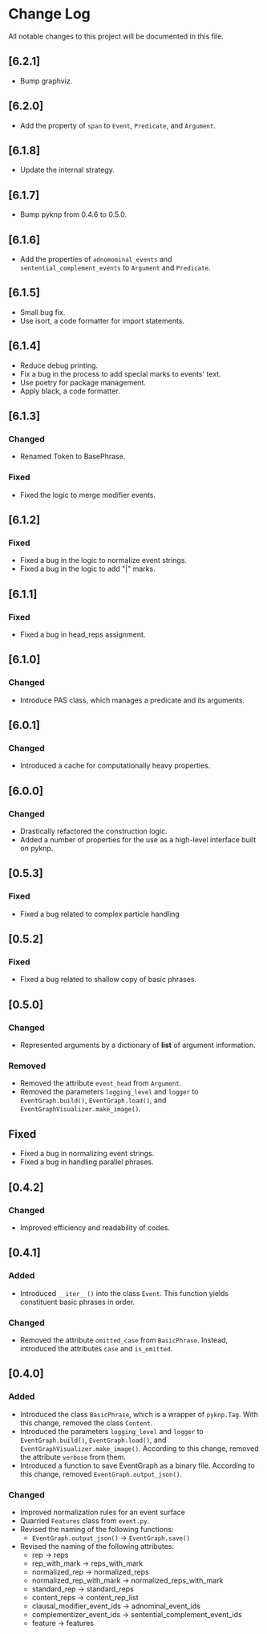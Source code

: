 # Change Log
All notable changes to this project will be documented in this file.

## [6.2.1]
- Bump graphviz.

## [6.2.0]
- Add the property of `span` to `Event`, `Predicate`, and `Argument`.

## [6.1.8]
- Update the internal strategy.

## [6.1.7]
- Bump pyknp from 0.4.6 to 0.5.0.

## [6.1.6]
- Add the properties of `adnomominal_events` and `sentential_complement_events` to `Argument` and `Predicate`.

## [6.1.5]
- Small bug fix.
- Use isort, a code formatter for import statements.

## [6.1.4]
- Reduce debug printing.
- Fix a bug in the process to add special marks to events' text.
- Use poetry for package management.
- Apply black, a code formatter.

## [6.1.3]

### Changed
- Renamed Token to BasePhrase.

### Fixed
- Fixed the logic to merge modifier events.

## [6.1.2]

### Fixed
- Fixed a bug in the logic to normalize event strings.
- Fixed a bug in the logic to add "|" marks.

## [6.1.1]

### Fixed
- Fixed a bug in head_reps assignment.

## [6.1.0]

### Changed
- Introduce PAS class, which manages a predicate and its arguments.

## [6.0.1]

### Changed
- Introduced a cache for computationally heavy properties.

## [6.0.0]

### Changed
- Drastically refactored the construction logic.
- Added a number of properties for the use as a high-level interface built on pyknp.

## [0.5.3]

### Fixed
- Fixed a bug related to complex particle handling

## [0.5.2]

### Fixed
- Fixed a bug related to shallow copy of basic phrases.

## [0.5.0]

### Changed
- Represented arguments by a dictionary of **list** of argument information.

### Removed
- Removed the attribute `event_head` from `Argument`. 
- Removed the parameters `logging_level` and `logger` to `EventGraph.build()`, `EventGraph.load()`, and `EventGraphVisualizer.make_image()`.

## Fixed
- Fixed a bug in normalizing event strings.
- Fixed a bug in handling parallel phrases.

## [0.4.2]

### Changed
- Improved efficiency and readability of codes.

## [0.4.1]

### Added
- Introduced `__iter__()` into the class `Event`. This function yields constituent basic phrases in order.

### Changed
- Removed the attribute `omitted_case` from `BasicPhrase`. Instead, introduced the attributes `case` and `is_omitted`.

## [0.4.0]

### Added
- Introduced the class `BasicPhrase`, which is a wrapper of `pyknp.Tag`. With this change, removed the class `Content`.
- Introduced the parameters `logging_level` and `logger` to `EventGraph.build()`, `EventGraph.load()`, and `EventGraphVisualizer.make_image()`. According to this change, removed the attribute `verbose` from them.
- Introduced a function to save EventGraph as a binary file. According to this change, removed `EventGraph.output_json()`.

### Changed
- Improved normalization rules for an event surface
- Quarried `Features` class from `event.py`.
- Revised the naming of the following functions:
  - `EventGraph.output_json()` -> `EventGraph.save()`
- Revised the naming of the following attributes:
  - rep -> reps
  - rep_with_mark -> reps_with_mark
  - normalized_rep -> normalized_reps
  - normalized_rep_with_mark -> normalized_reps_with_mark
  - standard_rep -> standard_reps
  - content_reps -> content_rep_list
  - clausal_modifier_event_ids -> adnominal_event_ids
  - complementizer_event_ids -> sentential_complement_event_ids
  - feature -> features
